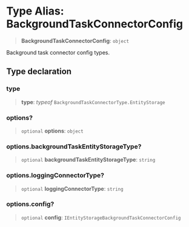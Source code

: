 # Type Alias: BackgroundTaskConnectorConfig

> **BackgroundTaskConnectorConfig**: `object`

Background task connector config types.

## Type declaration

### type

> **type**: *typeof* `BackgroundTaskConnectorType.EntityStorage`

### options?

> `optional` **options**: `object`

### options.backgroundTaskEntityStorageType?

> `optional` **backgroundTaskEntityStorageType**: `string`

### options.loggingConnectorType?

> `optional` **loggingConnectorType**: `string`

### options.config?

> `optional` **config**: `IEntityStorageBackgroundTaskConnectorConfig`
